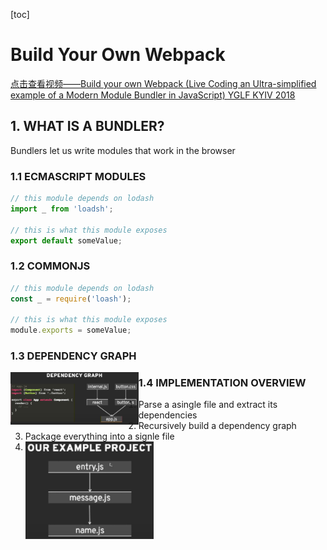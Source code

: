 [toc]

# Build Your Own Webpack

[点击查看视频——Build your own Webpack (Live Coding an Ultra-simplified example of a Modern Module Bundler in JavaScript)
YGLF KYIV 2018](https://www.youtube.com/watch?v=Gc9-7PBqOC8)

## 1. WHAT IS A BUNDLER?
Bundlers let us write modules that work in the browser

### 1.1 ECMASCRIPT MODULES
```js
// this module depends on lodash
import _ from 'loadsh';

// this is what this module exposes
export default someValue;
```

### 1.2 COMMONJS
```js
// this module depends on lodash
const _ = require('loash');

// this is what this module exposes
module.exports = someValue;
```

### 1.3 DEPENDENCY GRAPH

<img src="./img/dependency-graph.png" alt="image-20210705222959999" style="zoom:20%;" align="left"/>

###  1.4 IMPLEMENTATION OVERVIEW

1. Parse a asingle file and extract its dependencies
2. Recursively build a dependency graph
3. Package everything into a signle file
4. <img src="./img/our-example-project.png" alt="image-20210705224023719" style="zoom:20%;" align="left"/>